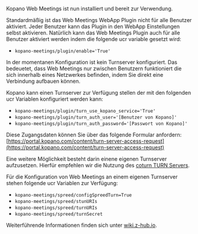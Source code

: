 Kopano Web Meetings ist nun installiert und bereit zur Verwendung.

Standardmäßig ist das Web Meetings WebApp Plugin nicht für alle Benutzer aktiviert. Jeder Benutzer kann das Plugin in den WebApp Einstellungen selbst aktivieren. Natürlich kann das Web Meetings Plugin auch für alle Benutzer aktiviert werden indem die folgende ucr variable gesetzt wird:

*   `kopano-meetings/plugin/enable='True'`

In der momentanen Konfiguration ist kein Turnserver konfiguriert. Das bedeuetet, dass Web Meetings nur zwischen Benutzern funktioniert die sich innerhalb eines Netzwerkes befinden, indem Sie direkt eine Verbindung aufbauen können.

Kopano kann einen Turnserver zur Verfügung stellen der mit den folgenden ucr Variablen konfiguriert werden kann:

*   `kopano-meetings/plugin/turn_use_kopano_service='True'`
*   `kopano-meetings/plugin/turn_auth_user='[Benutzer von Kopano]'`
*   `kopano-meetings/plugin/turn_auth_password='[Passwort von Kopano]'`

Diese Zugangsdaten können Sie über das folgende Formular anfordern: [https://portal.kopano.com/content/turn-server-access-request](https://portal.kopano.com/content/turn-server-access-request)

Eine weitere Möglichkeit besteht darin einene eigenen Turnserver aufzusetzen. Hierfür empfehlen wir die Nutzung des [coturn TURN Servers](https://github.com/coturn/coturn/wiki/Downloads).

Für die Konfiguration von Web Meetings an einem eigenen Turnserver stehen folgende ucr Variablen zur Verfügung:

*   `kopano-meetings/spreed/configSpreedTurn=True`
*   `kopano-meetings/spreed/stunURIs`
*   `kopano-meetings/spreed/turnURIs`
*   `kopano-meetings/spreed/turnSecret`

Weiterführende Informationen finden sich unter [wiki.z-hub.io](https://wiki.z-hub.io/display/K4U/Setting+up+Kopano+Web+Meetings).
